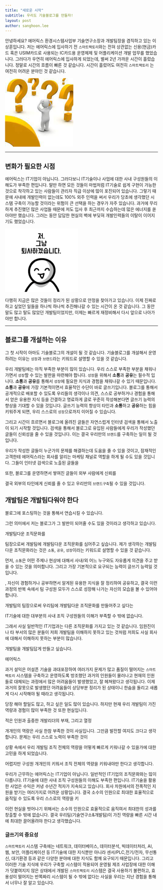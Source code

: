 ```yaml
---
title: "새로운 시작"
subtitle: 우리도 기술블로그를 만들자!
layout: post
author: sanghoon.lee
---
```


안녕하세요? 에어릭스 환경시스템사업부 기술연구소장과 개발팀장을 겸직하고 있는 이상훈입니다. 저는 에어릭스에 입사하기 전 `스마트팩토리`와는 전혀 
상관없는 신용(현금)카드 혹은 USIM카드로 사용되는 IC카드용 운영체제 및 어플리케이션 개발 업무를 했었습니다. 그러다가 우연히 에어릭스에 입사하게 되었는데, 
벌써 2년 가까운 시간이 흘렀습니다. 정말로 시간의 흐름이 빠른 것 같습니다. 시간이 흘렀어도 여전히 `스마트팩토리` 는 여전히 어려운 분야인 것 같습니다. 

![Image Alt 어려움](/img/posts/starting_00.png)

---

## 변화가 필요한 시점 ##

에어릭스는 IT기업이 아닙니다. 그러다보니 IT기술이나 사업에 대한 사내 구성원들의 이해도가 부족한 편입니다. 말만 하면 모든 것들이 마법처럼 IT기술로
쉽게 구현이 가능한 것으로 착각하고 있는 사람들이 관리자 직급 이상에 많이 포진되어 있습니다. 그렇기 때문에 사내에 개발인력이 없는데도 100% 외주 인력을 
써서 우리가 당초에 생각했던 시스템 구축이 가능할 것이라는 위험이 큰 선택을 하는 경우가 자주 있습니다. 과거에 무리하게 추진했던 많은 사업들 때문에 저도
입사 후 최근까지 수습하는데 많은 에너지를 쏟아야만 했습니다. 그러는 동안 답답한 현실의 벽에 부딪혀 개발인력들의 이탈이 이어지기도 했었습니다.   

![Image Alt 인력이탈](/img/posts/starting_01.png)

다행히 지금은 많은 것들이 정리가 된 상황으로 안정을 찾아가고 있습니다. 이제 진짜로 하고 싶었던 일들을 하나씩 하나씩 추진해나갈 수 있는 시간이 온 것 
같습니다. 그 동안 말도 많고 탈도 많았던 개발팀이었지만, 이제는 빠르게 재정비해서 다시 앞으로 나아가야만 합니다.

---

## 블로그를 개설하는 이유 ##

그 첫 시작이 아마도 기술블로그의 개설이 될 것 같습니다. 기술블로그를 개설해서 운영하려는 이유는 `성장`과 `브랜드`라는 키워드로
설명할 수 있을 것 같습니다.

우리 개발팀에는 아직 부족한 부분이 많이 있습니다. 우리 스스로 부족한 부분을 채워나가면서 `성장`할 수 있는 발판을 마련해야 합니다.
 `성장`을 위해서 **소통**과 **공유**는 필수적 입니다. **소통**과 **공유**를 통해서 `성장`에 필요한 지식과 경험을 채워나갈 수
있기 때문입니다. **소통**과 **공유**에 가장 기본적이면서 효율적인 수단이 바로 글쓰기입니다. 블로그를 통해서 공개적으로 배포할
수 있도록 우리들의 생각이나 의견, 스스로 공부하거나 경험을 통해서 얻은 유용한 지식 등을 간결하고 명료하게 글로 꾸준히 작성해본다면 
글쓰기 능력의 향상을 기대할 수 있을 것입니다. 글쓰기 능력의 향상이 타인과 **소통**하고 **공유**하는 힘을 키워주게 되면, 우리 스스로의
`성장`으로까지 이어질 수 있습니다.

그리고 시간이 흐르면서 블로그에 올려진 글들은 자연스럽게 인터넷 검색을 통해서 노출이 되기 시작할 것입니다. 검색을 통해서 블로그로 유입된 
사람들에게 우리가 작성했던 글들이 신뢰성을 줄 수 있을 것입니다. 이는 결국 우리만의 `브랜드`를 구축하는 일이 될 것입니다. 


우리가 작성한 글들이
누군가의 문제를 해결하는데 도움을 줄 수 있을 것이고, 잠재적인 고객한테 에어릭스라는 회사를 알리는 마케팅 채널로 역할을 하게 될
수도 있을 것입니다. 그들이 인터넷 검색으로 노출된 글들을 

또한, 블로그를 운영하면서 쌓여진 글들이 외부 사람에게 신뢰를 

결국 외부의 타인에게 신뢰를 줄 수 있고 우리만의 `브랜드구축`될 수 있을 것입니다.



## 개발팀은 개발팀다워야 한다 ##

블로그에 포스팅하는 것을 통해서 연습시킬 수 있습니다.

그런 의미에서 저는 블로그가 그 발판이 되어줄 수도 있을 것이라고 생각하고 있습니다.




개발팀다운 조직문화를 


팀장으로써 개발팀에 개발팀다운 조직문화를 심어주고 싶습니다. 
제가 생각하는 개발팀다운 조직문화라는 것은 `소통`, `공유`, `성장`이라는 키워드로 설명할 수 있을 것 같습니다. 


먼저, `소통`은 어떤 주제나 현상에 대해서 사내/외 어느 누구와도 자유롭게 의견을 주고 받을 수 있는 것을 의미합니다. 그리고 가장 기본적으로
요구되는 능력이 글쓰기 능력일 것입니다.


, 자신이 경험하거나 공부하면서 알게된 유용한 지식을 잘 정리하여 공유하고, 결국 이런 과정의 반복 속에서 팀 구성원 모두가 스스로 
성장해 나가는 자신의 모습을 볼 수 있어야 합니다.


개발팀의 팀장으로써 우리팀에 개발팀다운 조직문화를 만들어주고 싶다는 



IT기술에 대한 대부분의 사내 조직 구성원들의 이해가 부족할 수 밖에 없습니다.


그래서 사실 일반적인 IT기업과는 다른 조직문화를 가지고 있는 것 같습니다. 임원진이나 타 부서의 많은 분들이 저희 개발팀을
이해하지 못하고 있는 것처럼 저희도 사실 회사에 대해서 이해하지 못하는 부분이 많습니다.

개발팀을 개발팀답게 만들고 싶습니다. 

에어릭스

과거 설익은 어설픈 기술을 과대포장하여 여러가지 문제가 많고 품질이 떨어지는 `스마트팩토리` 시스템을 구축하고 운영하도록 방조했던 과거의 인원들이
물러나고 현재의 인원들로 대체되는 과정에서 많은 어려움들이 발생했었고, 잘 헤쳐왔다고 생각됩니다. 이제 과거의 잘못으로 발생했던 어려움들이 상당부분
정리가 된 상태이니 한숨을 돌리고 새롭게 다시 시작해야 될 때라고 생각됩니다.

당장 해야 할일도 많고, 하고 싶은 일도 많이 있습니다. 하지만 현재 우리 개발팀이 가진 역량과 경험이 많이 부족한 것 또한 현실입니다. 

적은 인원과
출중한 개발리더의 부재, 그리고 열정


 개개인의 역량은 사실 한참 부족한 것이 사실입니다. 그만큼
발전할 여지도 크다고 생각합니다. 문제는 우리 스스로 노력이 부족한 것이 



상황 속에서 우리 개발팀 조직 전체의 역량을 어떻게 빠르게 키워나갈 수 있을가에 대한 고민을
하게 되었습니다.

어렵지만 구성원 개개인의  키워서 조직 전체의 역량을 키워내야만 한다고 생각합니다.

우리가 근무하는 에어릭스는 IT기업이 아닙니다. 일반적인 IT기업의 조직문화와는 많이 다릅니다. IT기술에 대한 사내 조직 구성원들의 이해도 부족한 편입니다.
IT기술을 활용한 사업은 수익은 커녕 수년간 적자가 지속되고 있습니다. 회사 차원에서의 전폭적인 지원을 받기는 여러가지로 어려운 상황입니다. 결국 소수의
인원으로 최대한 효율적으로 움직일 수 있도록 우리 스스로의 역량을 키


이런 현실을 벗어나기 위해서는 소수의 인원으로 효율적으로 움직여서 최대한의 성과를 창출할 수 밖에 없습니다. 결국 우리팀(기술연구소&개발팀)이 가진 역량을
빠른 시간 내에 최대한 끌어올려야 한다고 생각했습니다.

### 글쓰기의 중요성 ###


`스마트팩토리` 시스템 구축에는 네트워크, 데이터베이스, 데이터분석, 빅데이터처리, AI, 웹, 보안, 어플리케이션 등  IT기술에 대한 지식뿐만
아니라 센서/PLC,전기/전자, 무선통신, 대기환경 등과 같은 다양한 분야에 대한 지식도 함께 요구되기 때문입니다. 그리고 이러한 기술 지식에 우리가 구축할 
시스템이 적용되어 운영될 제조 사업장에 대한 이해가 덧붙여지지 않은 상태에서 개발된 `스마트팩토리` 시스템은 결국 사용하기 불편하고, 효용성이
떨어지는 반쪽짜리 시스템이 될 수 밖에 없다는 사실을 우리는 지난 경험을 통해서 너무나 잘 알고 있습니다.


